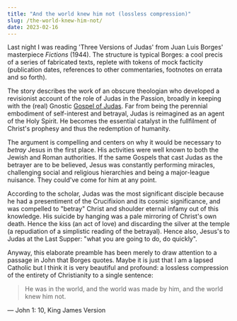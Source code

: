 ```yaml
---
title: "And the world knew him not (lossless compression)"
slug: /the-world-knew-him-not/
date: 2023-02-16
---
```


Last night I was reading 'Three Versions of Judas' from Juan Luis Borges' masterpiece _Fictions_ (1944). The structure is typical Borges: a cool precis of a series of fabricated texts, replete with tokens of mock facticity (publication dates, references to other commentaries, footnotes on errata and so forth).

The story describes the work of an obscure theologian who developed a revisionist account of the role of Judas in the Passion, broadly in keeping with the (real) Gnostic [Gospel of Judas](https://en.wikipedia.org/wiki/Gospel_of_Judas). Far from being the perennial embodiment of self-interest and betrayal, Judas is reimagined as an agent of the Holy Spirit. He becomes the essential catalyst in the fullfilment of Christ's prophesy and thus the redemption of humanity.

The argument is compelling and centers on why it would be necessary to _betray_ Jesus in the first place. His activities were well known to both the Jewish and Roman authorities. If the same Gospels that cast Judas as the betrayer are to be believed, Jesus was constantly performing miracles, challenging social and religious hierarchies and being a major-league nuisance. They could've come for him at any point.

According to the scholar, Judas was the most significant disciple because he had a presentiment of the Crucifixion and its cosmic significance, and was compelled to "betray" Christ and shoulder eternal infamy out of this knowledge. His suicide by hanging was a pale mirroring of Christ's own death. Hence the kiss (an act of love) and discarding the silver at the temple (a repudiation of a simplistic reading of the betrayal). Hence also, Jesus's to Judas at the Last Supper: "what you are going to do, do quickly".

Anyway, this elaborate preamble has been merely to draw attention to a passage in John that Borges quotes. Maybe it is just that I am a lapsed Catholic but I think it is very beautiful and profound: a lossless compression of the entirety of Christianity to a single sentence:

> He was in the world, and the world was made by him, and the world knew him not.

&mdash; John 1: 10, King James Version
